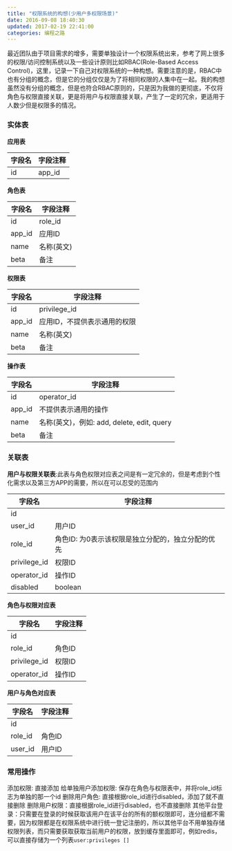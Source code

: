 ```yaml
---
title: "权限系统的构想(少用户多权限场景)"
date: 2016-09-08 18:40:30
updated: 2017-02-19 22:41:00
categories: 编程之路
---
```

最近团队由于项目需求的增多，需要单独设计一个权限系统出来，参考了网上很多的权限/访问控制系统以及一些设计原则比如RBAC(Role-Based Access Control)，这里，记录一下自己对权限系统的一种构想。需要注意的是，RBAC中也有分组的概念，但是它的分组仅仅是为了将相同权限的人集中在一起。我的构想虽然没有分组的概念，但是也符合RBAC原则的，只是因为我做的更彻底，不仅将角色与权限直接关联，更是将用户与权限直接关联，产生了一定的冗余，更适用于人数少但是权限多的情况。

### 实体表

**应用表**

| 字段名  | 字段注释   |
| ---- | ------ |
| id   | app_id |

**角色表**

| 字段名    | 字段注释    |
| ------ | ------- |
| id     | role_id |
| app_id | 应用ID    |
| name   | 名称(英文)  |
| beta   | 备注      |

**权限表**

| 字段名    | 字段注释            |
| ------ | --------------- |
| id     | privilege_id    |
| app_id | 应用ID，不提供表示通用的权限 |
| name   | 名称(英文)          |
| beta   | 备注              |

**操作表**

| 字段名    | 字段注释                                |
| ------ | ----------------------------------- |
| id     | operator_id                         |
| app_id | 不提供表示通用的操作                          |
| name   | 名称(英文)，例如: add, delete, edit, query |
| beta   | 备注                                  |

### 关联表

**用户与权限关联表**:此表与角色权限对应表之间是有一定冗余的，但是考虑到个性化需求以及第三方APP的需要，所以在可以忍受的范围内

| 字段名          | 字段注释                        |
| ------------ | --------------------------- |
| id           |                             |
| user_id      | 用户ID                        |
| role_id      | 角色ID: 为0表示该权限是独立分配的，独立分配的优先 |
| privilege_id | 权限ID                        |
| operator_id  | 操作ID                        |
| disabled     | boolean                     |

**角色与权限对应表**

| 字段名          | 字段注释 |
| ------------ | ---- |
| id           |      |
| role_id      | 角色ID |
| privilege_id | 权限ID |
| operator_id  | 操作ID |

**用户与角色对应表**

| 字段名     | 字段注释 |
| ------- | ---- |
| id      |      |
| role_id | 角色ID |
| user_id | 用户ID |

### 常用操作

添加权限: 直接添加
给单独用户添加权限: 保存在角色与权限表中，并将role_id标志为单独的那一个id
删除用户角色: 直接根据role_id进行disabled，添加了就不直接删除
删除用户权限：直接根据role_id进行disabled，也不直接删除
其他平台登录：只需要在登录的时候获取该用户在该平台的所有的额权限即可，连分组都不需要，因为权限都是在权限系统中进行统一登记注册的，所以其他平台不用单独存储权限列表，而只需要获取获取当前用户的权限，放到缓存里面即可，例如redis，可以直接存储为一个列表`user:privileges []`